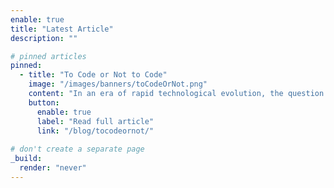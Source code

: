 ```yaml
---
enable: true
title: "Latest Article"
description: ""

# pinned articles
pinned:
  - title: "To Code or Not to Code"
    image: "/images/banners/toCodeOrNot.png"
    content: "In an era of rapid technological evolution, the question 'To Code or Not to Code' for Solutions Architects (SAs) has never been more pertinent. In this article we delve into why coding skills are no longer just a nice-to-have, but a crucial asset for SAs in today's cloud-driven landscape. We explore how hands-on coding experience enhances an SA's ability to design more effective and innovative solutions, bridging the gap between high-level strategy and practical implementation. With guidance on getting started in coding, emphasizing the importance of an experimental mindset, continuous learning, and embracing coding as a tool for exploration, innovation, and credibility-building."
    button:
      enable: true
      label: "Read full article"
      link: "/blog/tocodeornot/"
      
# don't create a separate page
_build:
  render: "never"
---
```


